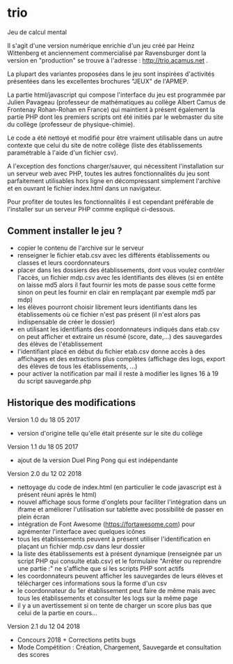 # trio
Jeu de calcul mental

Il s'agit d'une version numérique enrichie d'un jeu créé par Heinz Wittenberg et anciennement commercialisé par Ravensburger dont la version en "production" se trouve à l'adresse : http://trio.acamus.net .

La plupart des variantes proposées dans le jeu sont inspirées d'activités présentées dans les excellentes brochures "JEUX" de l'APMEP.

La partie html/javascript qui compose l'interface du jeu est programmée par Julien Pavageau (professeur de mathématiques au collège Albert Camus de Frontenay Rohan-Rohan en France) qui maintient à présent également la partie PHP dont les premiers scripts ont été initiés par le webmaster du site du collège (professeur de physique-chimie).

Le code a été nettoyé et modifié pour être vraiment utilisable dans un autre contexte que celui du site de notre collège (liste des établissements paramétrable à l'aide d'un fichier csv).

A l'exception des fonctions charger/sauver, qui nécessitent l'installation sur un serveur web avec PHP, toutes les autres fonctionnalités du jeu sont parfaitement utilisables hors ligne en décompressant simplement l'archive et en ouvrant le fichier index.html dans un navigateur.

Pour profiter de toutes les fonctionnalités il est cependant préférable de l'installer sur un serveur PHP comme expliqué ci-dessous.

Comment installer le jeu ?
--------------------------
- copier le contenu de l'archive sur le serveur
- renseigner le fichier etab.csv avec les différents établissements ou classes et leurs coordonnateurs
- placer dans les dossiers des établissements, dont vous voulez contrôler l'accès, un fichier mdp.csv avec les identifiants des élèves (si en entête on laisse md5 alors il faut fournir les mots de passe sous cette forme sinon on peut les fournir en clair en remplaçant par exemple md5 par mdp)
- les élèves pourront choisir librement leurs identifiants dans les établissements où ce fichier n'est pas présent (il n'est alors pas indispensable de créer le dossier)
- en utilisant les identifiants des coordonnateurs indiqués dans etab.csv on peut afficher et extraire un résumé (score, date,...) des sauvegardes des élèves de l'établissement
- l'identifiant placé en début du fichier etab.csv donne accès à des affichages et des extractions plus complètes (affichage des logs, export des élèves de tous les établissements, ...)
- pour activer la notification par mail il reste à modifier les lignes 16 à 19 du script sauvegarde.php

Historique des modifications
----------------------------

Version 1.0 du 18 05 2017
* version d'origine telle qu'elle était présente sur le site du collège

Version 1.1 du 18 05 2017
* ajout de la version Duel Ping Pong qui est indépendante

Version 2.0 du 12 02 2018
* nettoyage du code de index.html (en particulier le code javascript est à présent réuni après le html)
* nouvel affichage sous forme d'onglets pour faciliter l'intégration dans un iframe et améliorer l'utilisation sur tablette avec possibilité de passer en plein écran
* intégration de Font Awesome (https://fortawesome.com) pour agrémenter l'interface avec quelques icônes
* tous les établissements peuvent à présent utiliser l'identification en plaçant un fichier mdp.csv dans leur dossier
* la liste des établissements est à présent dynamique (renseignée par un script PHP qui consulte etab.csv) et le formulaire "Arrêter ou reprendre une partie :" ne s'affiche que si les scripts PHP sont actifs
* les coordonnateurs peuvent afficher les sauvegardes de leurs élèves et télécharger ces informations sous la forme d'un csv
* le coordonnateur du 1er établissement peut faire de même mais avec tous les établissements et consulter les logs sur la même page
* il y a un avertissement si on tente de charger un score plus bas que celui de la partie en cours...

Version 2.1 du 12 04 2018
* Concours 2018 + Corrections petits bugs
* Mode Compétition : Création, Chargement, Sauvegarde et consultation des scores
